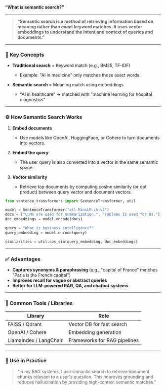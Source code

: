 **“What is semantic search?”**

---

> **“Semantic search is a method of retrieving information based on meaning rather than exact keyword matches. It uses vector embeddings to understand the intent and context of queries and documents.”**

---

### 🧠 **Key Concepts**

* **Traditional search** = Keyword match (e.g., BM25, TF-IDF)

  * Example: "AI in medicine" only matches those exact words.
* **Semantic search** = Meaning match using embeddings

  * "AI in healthcare" → matched with "machine learning for hospital diagnostics"

---

### ⚙️ **How Semantic Search Works**

1. **Embed documents**

   * Use models like OpenAI, HuggingFace, or Cohere to turn documents into vectors.

2. **Embed the query**

   * The user query is also converted into a vector in the same semantic space.

3. **Vector similarity**

   * Retrieve top documents by computing cosine similarity (or dot product) between query vector and document vectors.

```python
from sentence_transformers import SentenceTransformer, util

model = SentenceTransformer("all-MiniLM-L6-v2")
docs = ["LLMs are used for summarization.", "Tableau is used for BI."]
doc_embeddings = model.encode(docs)

query = "What is business intelligence?"
query_embedding = model.encode(query)

similarities = util.cos_sim(query_embedding, doc_embeddings)
```

---

### ✅ **Advantages**

* **Captures synonyms & paraphrasing**
  (e.g., "capital of France" matches "Paris is the French capital")
* **Improves recall for vague or abstract queries**
* **Better for LLM-powered RAG, QA, and chatbot systems**

---

### 🧰 Common Tools / Libraries

| Library                | Role                         |
| ---------------------- | ---------------------------- |
| FAISS / Qdrant         | Vector DB for fast search    |
| OpenAI / Cohere        | Embedding generation         |
| LlamaIndex / LangChain | Frameworks for RAG pipelines |

---

### 📌 Use in Practice

> “In my RAG systems, I use semantic search to retrieve document chunks relevant to a user's question. This improves grounding and reduces hallucination by providing high-context semantic matches.”

